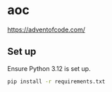 # aoc

https://adventofcode.com/

## Set up

Ensure Python 3.12 is set up.

```sh
pip install -r requirements.txt
```
